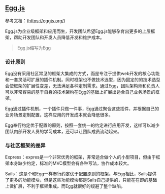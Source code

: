 ## [Egg.js](https://eggjs.org/)

参考文档：(https://eggjs.org/)

Egg.js为企业级框架和应用而生，开发团队希望Egg.js能够孕育出更多的上层框架，帮助开发团队和开发人员降低开发和维护成本。

> Egg.js缩写为Egg

### 设计原则

Egg没有采用社区常见的框架大集成的方式，而是专注于提供web开发的核心功能和一套灵活可扩展的插件机制。同时框架也不做技术选型，因为固定的的技术选型会使框架的扩展性变差，无法满足各种定制需求。通过Egg，团队架构师和负责人可以非常容易的基于自身的技术架构在Egg的基础上扩展出适合自己业务场景的框架。

Egg通过插件机制，一个插件只做一件事，Egg通过聚合这些插件，并根据自己的业务场景定制配置，这样应用的开发成本就会降低很多。

Egg奉行约定优于配置的原则，按照一套统一的约定进行应用开发，这样可以减少团队内部开发人员的学习成本，还可以让团队成员流动起来。

### 与社区框架的差异

Express：expres是一个非常优秀的框架，非常适合做个人的小型项目，但由于框架本身缺少约定，标准的MVC模型会有各种写法，协作成本较大。

Sails：这是个和Egg一样奉行约定优于配置原则的框架，与Egg相比，Sails提供了更多的功能模块，但是这些功能模块都是Sails自己提供的，只能在在即的基础上做扩展，不利于框架集成。而Egg就很好的规避了整个缺陷。